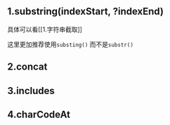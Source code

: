 
## 1.substring(indexStart, ?indexEnd)

具体可以看[[1.字符串截取]]

这里更加推荐使用`substing()` 而不是`substr()` 
## 2.concat

## 3.includes

## 4.charCodeAt